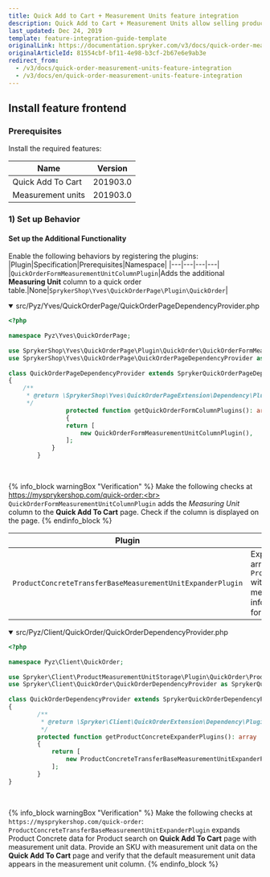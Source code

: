 ```yaml
---
title: Quick Add to Cart + Measurement Units feature integration
description: Quick Add to Cart + Measurement Units allow selling products by any unit of measure with a click. This guide describes how to integrate this feature into your project.
last_updated: Dec 24, 2019
template: feature-integration-guide-template
originalLink: https://documentation.spryker.com/v3/docs/quick-order-measurement-units-feature-integration
originalArticleId: 81554cbf-bf11-4e98-b3cf-2b67e6e9ab3e
redirect_from:
  - /v3/docs/quick-order-measurement-units-feature-integration
  - /v3/docs/en/quick-order-measurement-units-feature-integration
---
```


## Install feature frontend
### Prerequisites
Install the required features:

|Name|Version|
|---|---|
|Quick Add To Cart|201903.0|
|Measurement units|201903.0|

### 1) Set up Behavior
#### Set up the Additional Functionality

Enable the following behaviors by registering the plugins:
|Plugin|Specification|Prerequisites|Namespace|
|---|---|---|---|
|`QuickOrderFormMeasurementUnitColumnPlugin`|Adds the additional **Measuring Unit** column to a quick order table.|None|`SprykerShop\Yves\QuickOrderPage\Plugin\QuickOrder`|

<details open>
<summary markdown='span'>src/Pyz/Yves/QuickOrderPage/QuickOrderPageDependencyProvider.php</summary>

```php
<?php
 
namespace Pyz\Yves\QuickOrderPage;
 
use SprykerShop\Yves\QuickOrderPage\Plugin\QuickOrder\QuickOrderFormMeasurementUnitColumnPlugin;
use SprykerShop\Yves\QuickOrderPage\QuickOrderPageDependencyProvider as SprykerQuickOrderPageDependencyProvider;
 
class QuickOrderPageDependencyProvider extends SprykerQuickOrderPageDependencyProvider
{
    /**
     * @return \SprykerShop\Yves\QuickOrderPageExtension\Dependency\Plugin\QuickOrderFormColumnPluginInterface[]
     */
				protected function getQuickOrderFormColumnPlugins(): array
				{
				return [
				    new QuickOrderFormMeasurementUnitColumnPlugin(),
				];
			}
		}
```
<br>
</details>

{% info_block warningBox "Verification" %}
Make the following checks at  https://mysprykershop.com/quick-order:<br> `QuickOrderFormMeasurementUnitColumnPlugin` adds the *Measuring Unit* column to the **Quick Add To Cart** page. Check if the column is displayed on the page.
{% endinfo_block %}

|Plugin|Specification|Prerequisites|Namespace|
|---|---|---|---|
|`ProductConcreteTransferBaseMeasurementUnitExpanderPlugin`|Expands the provided array of `ProductConcreteTransfers` with the base measurement unit information (if available) for the product.|None|`Spryker\Client\ProductMeasurementUnitStorage\Plugin\QuickOrder`|

<details open>
<summary markdown='span'>src/Pyz/Client/QuickOrder/QuickOrderDependencyProvider.php</summary>

```php
<?php
 
namespace Pyz\Client\QuickOrder;
 
use Spryker\Client\ProductMeasurementUnitStorage\Plugin\QuickOrder\ProductConcreteTransferBaseMeasurementUnitExpanderPlugin;
use Spryker\Client\QuickOrder\QuickOrderDependencyProvider as SprykerQuickOrderDependencyProvider;
 
class QuickOrderDependencyProvider extends SprykerQuickOrderDependencyProvider
{
		/**
		 * @return \Spryker\Client\QuickOrderExtension\Dependency\Plugin\ProductConcreteExpanderPluginInterface[]
		 */
		protected function getProductConcreteExpanderPlugins(): array
		{
			return [
				new ProductConcreteTransferBaseMeasurementUnitExpanderPlugin(),
			];
		}
}
```		
<br>
</details>

{% info_block warningBox "Verification" %}
Make the following checks at  `https://mysprykershop.com/quick-order`: `ProductConcreteTransferBaseMeasurementUnitExpanderPlugin` expands Product Concrete data for Product search on **Quick Add To Cart** page with measurement unit data. Provide an SKU with measurement unit data on the **Quick Add To Cart** page and verify that the default measurement unit data appears in the measurement unit column.
{% endinfo_block %}
